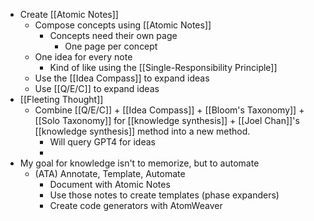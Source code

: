 - Create [[Atomic Notes]]
	- Compose concepts using [[Atomic Notes]]
		- Concepts need their own page
			- One page per concept
	- One idea for every note
		- Kind of like using the [[Single-Responsibility Principle]]
	- Use the [[Idea Compass]] to expand ideas
	- Use [[Q/E/C]] to expand ideas
- [[Fleeting Thought]]
	- Combine [[Q/E/C]] + [[Idea Compass]] + [[Bloom's Taxonomy]] + [[Solo Taxonomy]] for [[knowledge synthesis]] + [[Joel Chan]]'s [[knowledge synthesis]] method into a new method.
		- Will query GPT4 for ideas
		-
- My goal for knowledge isn't to memorize, but to automate
	- (ATA) Annotate, Template, Automate
		- Document with Atomic Notes
		- Use those notes to create templates (phase expanders)
		- Create code generators with AtomWeaver